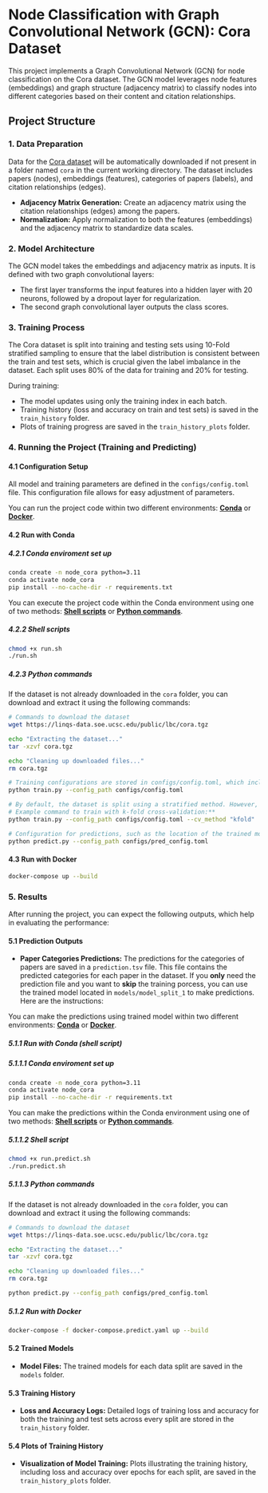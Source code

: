 # Node Classification with Graph Convolutional Network (GCN): Cora Dataset

This project implements a Graph Convolutional Network (GCN) for node classification on the Cora dataset. The GCN model leverages node features (embeddings) and graph structure (adjacency matrix) to classify nodes into different categories based on their content and citation relationships.

## Project Structure

### 1. Data Preparation
Data for the [Cora dataset](https://linqs-data.soe.ucsc.edu/public/lbc/cora.tgz) will be automatically downloaded if not present in a folder named `cora` in the current working directory. The dataset includes papers (nodes), embeddings (features), categories of papers (labels), and citation relationships (edges).

- **Adjacency Matrix Generation:** Create an adjacency matrix using the citation relationships (edges) among the papers.
- **Normalization:** Apply normalization to both the features (embeddings) and the adjacency matrix to standardize data scales.

### 2. Model Architecture
The GCN model takes the embeddings and adjacency matrix as inputs. It is defined with two graph convolutional layers:
- The first layer transforms the input features into a hidden layer with 20 neurons, followed by a dropout layer for regularization.
- The second graph convolutional layer outputs the class scores.

### 3. Training Process
The Cora dataset is split into training and testing sets using 10-Fold stratified sampling to ensure that the label distribution is consistent between the train and test sets, which is crucial given the label imbalance in the dataset. Each split uses 80% of the data for training and 20% for testing.

During training:
- The model updates using only the training index in each batch.
- Training history (loss and accuracy on train and test sets) is saved in the `train_history` folder.
- Plots of training progress are saved in the `train_history_plots` folder.

### 4. Running the Project (Training and Predicting)

#### 4.1 Configuration Setup
All model and training parameters are defined in the `configs/config.toml` file. This configuration file allows for easy adjustment of parameters.

You can run the project code within two different environments: [**Conda**](#42-run-with-conda) or [**Docker**](#43-run-with-docker).

#### 4.2 Run with Conda 

##### 4.2.1 Conda enviroment set up
```bash
conda create -n node_cora python=3.11
conda activate node_cora
pip install --no-cache-dir -r requirements.txt
```
You can execute the project code within the Conda environment using one of two methods: [**Shell scripts**](#422-shell-scripts) or [**Python commands**](#423-python-commands).

##### 4.2.2 Shell scripts 
```bash
chmod +x run.sh
./run.sh
```
##### 4.2.3 Python commands

If the dataset is not already downloaded in the `cora` folder, you can download and extract it using the following commands:

```bash
# Commands to download the dataset
wget https://linqs-data.soe.ucsc.edu/public/lbc/cora.tgz

echo "Extracting the dataset..."
tar -xzvf cora.tgz

echo "Cleaning up downloaded files..."
rm cora.tgz
```

```bash
# Training configurations are stored in configs/config.toml, which includes e.g. model hyperparameters. 
python train.py --config_path configs/config.toml

# By default, the dataset is split using a stratified method. However, you can opt for k-fold cross-validation by specifying the `cv_method` parameter. 
# Example command to train with k-fold cross-validation:**
python train.py --config_path configs/config.toml --cv_method "kfold"

# Configuration for predictions, such as the location of the trained model and output file name, is in configs/pred_config.toml.
python predict.py --config_path configs/pred_config.toml
```

#### 4.3 Run with Docker

```bash
docker-compose up --build
```

### 5. Results

After running the project, you can expect the following outputs, which help in evaluating the performance:

#### 5.1 Prediction Outputs
- **Paper Categories Predictions:** The predictions for the categories of papers are saved in a `prediction.tsv` file. This file contains the predicted categories for each paper in the dataset. If you **only** need the prediction file and you want to **skip** the training porcess, you can use the trained model located in `models/model_split_1` to make predictions. Here are the instructions:

You can make the predictions using trained model within two different environments: [**Conda**](#5111-conda-environment-set-up) or [**Docker**](#512-run-with-docker).

##### 5.1.1 Run with Conda (shell script)
##### 5.1.1.1 Conda enviroment set up
```bash
conda create -n node_cora python=3.11
conda activate node_cora
pip install --no-cache-dir -r requirements.txt
```
You can make the predictions within the Conda environment using one of two methods: [**Shell scripts**](#5112-shell-script) or [**Python commands**](#5113-python-commands).
##### 5.1.1.2 Shell script
```bash
chmod +x run.predict.sh
./run.predict.sh
```
##### 5.1.1.3 Python commands
If the dataset is not already downloaded in the `cora` folder, you can download and extract it using the following commands:
```bash
# Commands to download the dataset
wget https://linqs-data.soe.ucsc.edu/public/lbc/cora.tgz

echo "Extracting the dataset..."
tar -xzvf cora.tgz

echo "Cleaning up downloaded files..."
rm cora.tgz
```

```bash
python predict.py --config_path configs/pred_config.toml
```

##### 5.1.2 Run with Docker

```bash
docker-compose -f docker-compose.predict.yaml up --build
```
#### 5.2 Trained Models

- **Model Files:** The trained models for each data split are saved in the `models` folder.

#### 5.3 Training History

- **Loss and Accuracy Logs:** Detailed logs of training loss and accuracy for both the training and test sets across every split are stored in the `train_history` folder.

#### 5.4 Plots of Training History

- **Visualization of Model Training:** Plots illustrating the training history, including loss and accuracy over epochs for each split, are saved in the `train_history_plots` folder.
